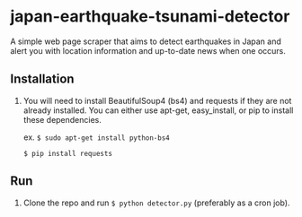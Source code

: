 # japan-earthquake-tsunami-detector
A simple web page scraper that aims to detect earthquakes in Japan and alert you with location information and up-to-date news when one occurs.


## Installation

1. You will need to install BeautifulSoup4 (bs4) and requests if they are not already installed. You can either use apt-get, easy_install, or pip to install these dependencies.

   ex. 
   `$ sudo apt-get install python-bs4`
		
   `$ pip install requests`

## Run

1. Clone the repo and run `$ python detector.py` (preferably as a cron job).